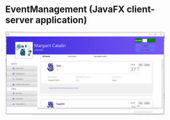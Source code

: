 # EventManagement (JavaFX client-server application)

![Image of Application](https://github.com/margaritcatalin/EventManagement/blob/master/eventApp.PNG?raw=true)
